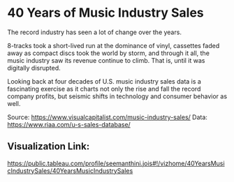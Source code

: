 # 40 Years of Music Industry Sales
The record industry has seen a lot of change over the years.

8-tracks took a short-lived run at the dominance of vinyl, cassettes faded away as compact discs took the world by storm, and through it all, the music industry saw its revenue continue to climb. That is, until it was digitally disrupted.

Looking back at four decades of U.S. music industry sales data is a fascinating exercise as it charts not only the rise and fall the record company profits, but seismic shifts in technology and consumer behavior as well.

Source: https://www.visualcapitalist.com/music-industry-sales/
Data: https://www.riaa.com/u-s-sales-database/

## Visualization Link: 

https://public.tableau.com/profile/seemanthini.jois#!/vizhome/40YearsMusicIndustrySales/40YearsMusicIndustrySales
